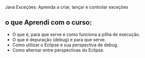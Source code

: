 Java Exceções: Aprenda a criar, lançar e controlar exceções

## o que Aprendi com o curso:

* O que é, para que serve e como funciona a pilha de execução.
* O que é depuração (debug) e para que serve.
* Como utilizar o Eclipse e sua perspectiva de debug.
* Como alternar entre perspectivas do Eclipse.
